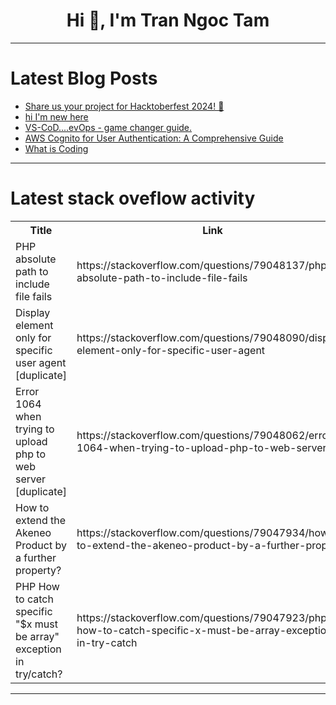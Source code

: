 <h1 align="center">Hi 👋, I'm Tran Ngoc Tam</h1>

---

# Latest Blog Posts 
<!-- BLOG-POST-LIST:START -->
- [Share us your project for Hacktoberfest 2024! 🎃](https://dev.to/thomasbnt/share-us-your-project-for-hacktoberfest-2024-ppj)
- [hi I&#39;m new here](https://dev.to/somewhere_behind_a_computer/hi-im-new-here-4bip)
- [VS-CoD....evOps - game changer guide.](https://dev.to/target-ops/vs-codevops-game-changer-guide-16hg)
- [AWS Cognito for User Authentication: A Comprehensive Guide](https://dev.to/ikoh_sylva/aws-cognito-for-user-authentication-a-comprehensive-guide-3oje)
- [What is Coding](https://dev.to/coding_tech/what-is-coding-334d)
<!-- BLOG-POST-LIST:END -->

---

# Latest stack oveflow activity
<table>
  <tr><th>Title</th><th>Link</th></tr>
  <!-- STACKOVERFLOW:START --><tr><td>PHP absolute path to include file fails</td><td>https://stackoverflow.com/questions/79048137/php-absolute-path-to-include-file-fails</td></tr><tr><td>Display element only for specific user agent [duplicate]</td><td>https://stackoverflow.com/questions/79048090/display-element-only-for-specific-user-agent</td></tr><tr><td>Error 1064 when trying to upload php to web server [duplicate]</td><td>https://stackoverflow.com/questions/79048062/error-1064-when-trying-to-upload-php-to-web-server</td></tr><tr><td>How to extend the Akeneo Product by a further property?</td><td>https://stackoverflow.com/questions/79047934/how-to-extend-the-akeneo-product-by-a-further-property</td></tr><tr><td>PHP How to catch specific &quot;$x must be array&quot; exception in try/catch?</td><td>https://stackoverflow.com/questions/79047923/php-how-to-catch-specific-x-must-be-array-exception-in-try-catch</td></tr><!-- STACKOVERFLOW:END -->
</table>

---


